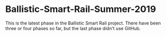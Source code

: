 # Ballistic-Smart-Rail-Summer-2019
This is the latest phase in the Ballistic Smart Rail project. There have been three or four phases so far, but the last phase didn't use GitHub.
